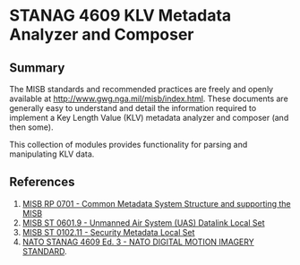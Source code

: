# STANAG 4609 KLV Metadata Analyzer and Composer
## Summary
The MISB standards and recommended practices are freely and openly available at <http://www.gwg.nga.mil/misb/index.html>. These documents are generally easy to understand and detail the information required to implement a Key Length Value (KLV) metadata analyzer and composer (and then some).

This collection of modules provides functionality for parsing and manipulating KLV data.

## References
1. [MISB RP 0701 - Common Metadata System Structure and supporting the MISB](http://www.gwg.nga.mil/misb/docs/rp/RP0701.pdf) 
2. [MISB ST 0601.9 - Unmanned Air System (UAS) Datalink Local Set](http://www.gwg.nga.mil/misb/docs/standards/ST0601.9.pdf)
3. [MISB ST 0102.11 - Security Metadata Local Set](http://www.gwg.nga.mil/misb/docs/standards/ST0102.11.pdf)
4. [NATO STANAG 4609 Ed. 3 - NATO DIGITAL MOTION IMAGERY STANDARD](http://www.gwg.nga.mil/misb/docs/nato_docs/STANAG_4609_Ed3.pdf).
